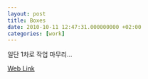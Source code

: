 ```yaml
---
layout: post
title: Boxes
date: 2010-10-11 12:47:31.000000000 +02:00
categories: [work]
---
```

<p>일단 1차로 작업 마무리…</p>
<p><a href="http://jeonghopark.de/work/boxes/boxes.html">Web Link</a></p>
